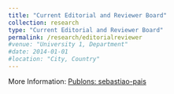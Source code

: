 ```yaml
---
title: "Current Editorial and Reviewer Board"
collection: research
type: "Current Editorial and Reviewer Board"
permalink: /research/editorialreviewer
#venue: "University 1, Department"
#date: 2014-01-01
#location: "City, Country"
---
```


More Information:
[Publons: sebastiao-pais](https://publons.com/researcher/2096243/sebastiao-pais/)

